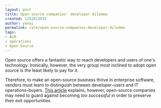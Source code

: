 ```yaml
---
layout: post
title: Open-source companies' developer dilemma
created: 1252813935
author: yanai
permalink: /alm/open-source-companies-developer-dilemma
tags:
- ALM
- operations
- Open Source
---
```

<p>Open source offers a fantastic way to reach developers and users of one's technology. Ironically, however, the very group most inclined to adopt open source is the least likely to pay for it.</p>
<p>Therefore, to make an open-source business thrive in enterprise software, vendors must learn to distinguish between developer-users and IT operations-buyers. <a href="http://news.cnet.com/8301-13505_3-10350956-16.html?part=rss&amp;tag=feed&amp;subj=TheOpenRoad">This article</a> explains, however, open-source companies may need to guard against becoming <i>too successful</i> in order to preserve their exit opportunities.</p>
